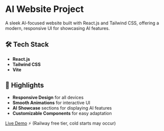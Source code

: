 # AI Website Project

A sleek AI-focused website built with React.js and Tailwind CSS, offering a modern, responsive UI for showcasing AI features.

## 🛠 Tech Stack

- **React.js**
- **Tailwind CSS**
- **Vite**


## 🌟 Highlights

- **Responsive Design** for all devices
- **Smooth Animations** for interactive UI
- **AI Showcase** sections for displaying AI features
- **Customizable Components** for easy adaptation


[Live Demo](https://brainwave-andrea.up.railway.app/) ⚡ (Railway free tier, cold starts may occur)
